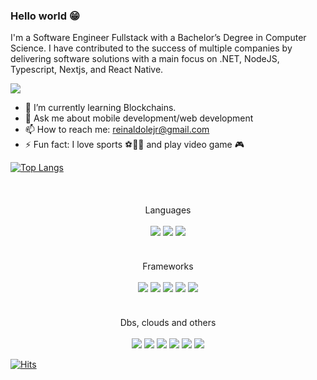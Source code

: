 ### Hello world 😁

I'm a Software Engineer Fullstack with a Bachelor’s Degree in Computer Science. 
I have contributed to the success of multiple companies by delivering software solutions with a main focus on .NET, NodeJS, Typescript, Nextjs, and React Native.

<!-- Linkedin -->
<a href="https://www.linkedin.com/in/reinaldolejr/">
  <img src="https://img.shields.io/badge/linkedin-%20?style=for-the-badge&logo=linkedin&color=%230b66c2">
</a>

- 🌱 I’m currently learning Blockchains.
- 💬 Ask me about mobile development/web development
- 📫 How to reach me: reinaldolejr@gmail.com
- ⚡ Fun fact: I love sports ⚽🏀🏈 and play video game 🎮

[![Top Langs](https://github-readme-stats.vercel.app/api/top-langs/?username=reinaldolejr&layout=compact)](https://github.com/reinaldolejr/github-readme-stats)


<br/>
<div align="center" style="margin-top:20px">
Languages<br/><br/>
<img src="https://img.shields.io/badge/javascript-%23323330.svg?style=for-the-badge&logo=javascript&logoColor=%23F7DF1E"/>
<img src="https://img.shields.io/badge/typescript-%23007ACC.svg?style=for-the-badge&logo=typescript&logoColor=%23fff"/>
<img src="https://img.shields.io/badge/c%23-%20?style=for-the-badge&logo=dotnet&color=%234123aa">
</div><br/>

<div align="center" style="margin-top:20px">
Frameworks<br/><br/>
<img src="https://img.shields.io/badge/dotnet-%20?style=for-the-badge&logo=dotnet&logoColor=%23fff&color=%23512BD4">
<img src="https://img.shields.io/badge/node.js%20-%2343853D.svg?&style=for-the-badge&logo=node.js&logoColor=%23fff"/>
<img src="https://img.shields.io/badge/react%20-%2320232a.svg?&style=for-the-badge&logo=react&logoColor=%2361DAFB"/>
<img src="https://img.shields.io/badge/react_native%20-%2320232a.svg?&style=for-the-badge&logo=react&logoColor=%2361DAFB"/>
<img src="https://img.shields.io/badge/nestjs-%23E0234E.svg?style=for-the-badge&logo=nestjs&logoColor=%23fff"/>
</div><br/>
  
<div align="center" style="margin-top:20px">
Dbs, clouds and others<br/><br/>
<img src="https://img.shields.io/badge/AWS-%20?style=for-the-badge&logo=amazonwebservices&color=%23FF9900">
<img src="https://img.shields.io/badge/firebase-%20?style=for-the-badge&logo=firebase&color=%23DD2C00">
<img src="https://img.shields.io/badge/MySql-%20?style=for-the-badge&logo=mysql&logoColor=%23FFF&color=%234479A1">
<img src="https://img.shields.io/badge/postgres-%23316192.svg?&style=for-the-badge&logo=postgresql&logoColor=%23fff"/>
<img src="https://img.shields.io/badge/oracle-%20?style=for-the-badge&logo=oracle&color=%23F80000">
<img src="https://img.shields.io/badge/MongoDB-%234ea94b.svg?style=for-the-badge&logo=mongodb&logoColor=%23fff"/>
</div>

[![Hits](https://hits.seeyoufarm.com/api/count/incr/badge.svg?url=https%3A%2F%2Fgithub.com%2Freinaldolejr%2Fhit-counter&count_bg=%230B66C2&title_bg=%23555555&icon=&icon_color=%23E7E7E7&title=Views&edge_flat=false)](https://github.com/reinaldolejr)
